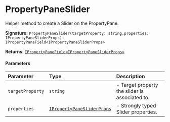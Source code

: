 # PropertyPaneSlider

Helper method to create a Slider on the PropertyPane.

**Signature:** `PropertyPaneSlider(targetProperty: string,properties: IPropertyPaneSliderProps): IPropertyPaneField<IPropertyPaneSliderProps>`

**Returns**: [`IPropertyPaneField<IPropertyPaneSliderProps>`](../sp-client-preview/ipropertypanefield.md)



#### Parameters


| Parameter	   | Type    | Description |
|:-------------|:---------------|:------------|
| `targetProperty`    | `string` | - Target property the slider is associated to. |
| `properties`    | [`IPropertyPaneSliderProps`](../sp-client-preview/ipropertypanesliderprops.md) | - Strongly typed Slider properties. |


